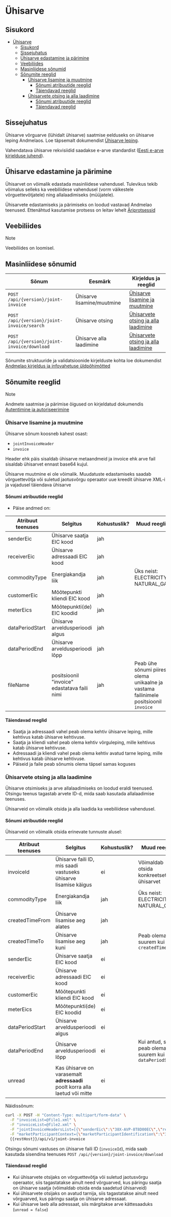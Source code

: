 # Ühisarve

## Sisukord

- [Ühisarve](#ühisarve)
  - [Sisukord](#sisukord)
  - [Sissejuhatus](#sissejuhatus)
  - [Ühisarve edastamine ja pärimine](#ühisarve-edastamine-ja-pärimine)
  - [Veebiliides](#veebiliides)
  - [Masinliidese sõnumid](#masinliidese-sõnumid)
  - [Sõnumite reeglid](#sõnumite-reeglid)
    - [Ühisarve lisamine ja muutmine](#ühisarve-lisamine-ja-muutmine)
      - [Sõnumi atribuutide reeglid](#sõnumi-atribuutide-reeglid)
      - [Täiendavad reeglid](#täiendavad-reeglid)
    - [Ühisarvete otsing ja alla laadimine](#ühisarvete-otsing-ja-alla-laadimine)
      - [Sõnumi atribuutide reeglid](#sõnumi-atribuutide-reeglid-1)
      - [Täiendavad reeglid](#täiendavad-reeglid-1)

## Sissejuhatus

Ühisarve võrguarve (lühidalt ühisarve) saatmise eelduseks on ühisarve leping Andmelaos. Loe täpsemalt dokumendist [Ühisarve leping](06.7-yhisarve-leping.md).

Vahendatava ühisarve rekvisiidid saadakse e-arve standardist ([Eesti e-arve kirjelduse juhend](https://media.voog.com/0000/0042/1620/files/Eesti_e-arve_kirjelduse_juhend_E_arve_saatmine%20ja%20presenteeerimine%20pangas_ver_1_0.pdf)).

## Ühisarve edastamine ja pärimine

Ühisarvet on võimalik edastada masinliidese vahendusel. Tulevikus tekib võimalus selleks ka veebiliidese vahendusel (vorm väikestele võrguettevõtjatele) ning allalaadimiseks (müüjatele).

Ühisarvete edastamiseks ja pärimiseks on loodud vastavad Andmelao teenused. Ettenähtud kasutamise protsess on leitav lehelt [Äriprotsessid](02-äriprotsessid.md#ühisarve-haldus)

## Veebiliides

> [!NOTE]
> Veebiliides on loomisel.

## Masinliidese sõnumid

| Sõnum                                        | Eesmärk                    | Kirjeldus ja reeglid                                                        |
|----------------------------------------------|----------------------------|-----------------------------------------------------------------------------|
| `POST /api/{version}/joint-invoice`          | Ühisarve lisamine/muutmine | [Ühisarve lisamine ja muutmine](#ühisarve-lisamine-ja-muutmine)             |
| `POST /api/{version}/joint-invoice/search`   | Ühisarve otsing            | [Ühisarvete otsing ja alla laadimine](#ühisarvete-otsing-ja-alla-laadimine) |
| `POST /api/{version}/joint-invoice/download` | Ühisarve alla laadimine    | [Ühisarvete otsing ja alla laadimine](#ühisarvete-otsing-ja-alla-laadimine) |

Sõnumite struktuuride ja validatsioonide kirjelduste kohta loe dokumendist [Andmelao kirjeldus ja infovahetuse üldpõhimõtted](01-avp-kirjeldus-ja-infovahetuse-yldpohimotted.md)

## Sõnumite reeglid

> [!NOTE]
> Andmete saatmise ja pärimise õigused on kirjeldatud dokumendis [Autentimine ja autoriseerimine](03-autentimine-ja-autoriseerimine.md)

### Ühisarve lisamine ja muutmine

Ühisarve sõnum koosneb kahest osast:

- `jointInvoiceHeader`
- `invoice`

Header ehk päis sisaldab ühisarve metaandmeid ja invoice ehk arve fail sisaldab ühisarvet ennast base64 kujul.

Ühisarve muutmine ei ole võimalik. Muudatuste edastamiseks saadab võrguettevõtja või suletud jaotusvõrgu operaator uue kreedit ühisarve XML-i ja vajadusel täiendava ühisarve

#### Sõnumi atribuutide reeglid

- Päise andmed on:

| Atribuut teenuses | Selgitus                                     | Kohustuslik? | Muud reeglid                                                                         |
|-------------------|----------------------------------------------|--------------|--------------------------------------------------------------------------------------|
| senderEic         | Ühisarve saatja EIC kood                     | jah          |                                                                                      |
| receiverEic       | Ühisarve adressaadi EIC kood                 | jah          |                                                                                      |
| commodityType     | Energiakandja liik                           | jah          | Üks neist: ELECTRICITY, NATURAL_GAS                                                  |
| customerEic       | Mõõtepunkti kliendi EIC kood                 | jah          |                                                                                      |
| meterEics         | Mõõtepunkti(de) EIC koodid                   | jah          |                                                                                      |
| dataPeriodStart   | Ühisarve arveldusperioodi algus              | jah          |                                                                                      |
| dataPeriodEnd     | Ühisarve arveldusperioodi lõpp               | jah          |                                                                                      |
| fileName          | positsioonil "invoice" edastatava faili nimi | jah          | Peab ühe sõnumi piires olema unikaalne ja vastama failinimele positsioonil `invoice` |

#### Täiendavad reeglid

- Saatja ja adressaadi vahel peab olema kehtiv ühisarve leping, mille kehtivus katab ühisarve kehtivuse.
- Saatja ja kliendi vahel peab olema kehtiv võrguleping, mille kehtivus katab ühisarve kehtivuse.
- Adressaadi ja kliendi vahel peab olema kehtiv avatud tarne leping, mille kehtivus katab ühisarve kehtivuse.
- Päiseid ja faile peab sõnumis olema täpsel samas koguses

### Ühisarvete otsing ja alla laadimine

Ühisarve otsimiseks ja arve allalaadimiseks on loodud eraldi teenused. Otsingu teenus tagastab arvete ID-d, mida saab kasutada allalaadimise teenuses.

Ühisarveid on võimalik otsida ja alla laadida ka veebiliidese vahendusel.

#### Sõnumi atribuutide reeglid

Ühisarveid on võimalik otsida erinevate tunnuste alusel:

| Atribuut teenuses | Selgitus                                                                    | Kohustuslik? | Muud reeglid                                            |
|-------------------|-----------------------------------------------------------------------------|--------------|---------------------------------------------------------|
| invoiceId         | Ühisarve faili ID, mis saadi vastuseks ühisarve lisamise käigus             | ei           | Võimaldab otsida konkreetset ühisarvet                  |
| commodityType     | Energiakandja liik                                                          | jah          | Üks neist: ELECTRICITY, NATURAL_GAS                     |
| createdTimeFrom   | Ühisarve lisamise aeg alates                                                | jah          |                                                         |
| createdTimeTo     | Ühisarve lisamise aeg kuni                                                  | jah          | Peab olema suurem kui `createdTimeFrom`                 |
| senderEic         | Ühisarve saatja EIC kood                                                    | ei           |                                                         |
| receiverEic       | Ühisarve adressaadi EIC kood                                                | ei           |                                                         |
| customerEic       | Mõõtepunkti kliendi EIC kood                                                | ei           |                                                         |
| meterEics         | Mõõtepunkti(de) EIC koodid                                                  | ei           |                                                         |
| dataPeriodStart   | Ühisarve arveldusperioodi algus                                             | ei           |                                                         |
| dataPeriodEnd     | Ühisarve arveldusperioodi lõpp                                              | ei           | Kui antud, siis peab olema suurem kui `dataPeriodStart` |
| unread            | Kas ühisarve on varasemalt **adressaadi** poolt korra alla laetud või mitte | ei           |                                                         |

Näidissõnum:

```bash
curl -X POST -H "Content-Type: multipart/form-data" \
  -F "invoiceList=@file1.xml" \
  -F "invoiceList=@file2.xml" \
  -F "jointInvoiceHeadersList=[{\"senderEic\":\"38X-AVP-8T8D00EC\",\"receiverEic\":\"38X-AVP-1G0G00E7\",\"customerEic\":\"38X-PP-03712673A\",\"commodityType\":\"ELECTRICITY\",\"meterEics\":[\"38Z-EE-CS-0041-X\",\"38Z-EE-CS-004Z-5\"],\"dataPeriodStart\":\"2023-10-03T22:00:00Z\",\"dataPeriodEnd\":\"2023-11-06T23:00:00Z\",\"fileName\":\"file1\"},{\"senderEic\":\"38X-AVP-8T8D00EC\",\"receiverEic\":\"38X-AVP-1G0G00E7\",\"customerEic\":\"38X-PP-03712673A\",\"commodityType\":\"ELECTRICITY\",\"meterEics\":[\"38Z-EE-CS-0041-X\",\"38Z-EE-CS-004Z-5\"],\"dataPeriodStart\":\"2023-10-03T22:00:00Z\",\"dataPeriodEnd\":\"2023-11-06T23:00:00Z\",\"fileName\":\"file2\"}]" \
  -F "marketParticipantContext={\"marketParticipantIdentification\":\"38X-AVP-UQLB00EB\",\"marketParticipantRole\":\"GRID_OPERATOR\",\"commodityType\":\"ELECTRICITY\"}" \
  {{restHost}}/api/v1/joint-invoice
```

Otsingu sõnumi vastuses on ühisarve faili ID (`invoiceId`), mida saab kasutada sisendina teenuses `POST /api/{version}/joint-invoice/download`

#### Täiendavad reeglid

- Kui ühisarvete otsijaks on võrguettevõtja või suletud jaotusvõrgu operaator, siis tagastatakse ainult need võrguarved, kus päringu saatja on ühisarve saatja (võimaldab otsida enda saadetud ühisarveid)
- Kui ühisarvete otsijaks on avatud tarnija, siis tagastatakse ainult need võrguarved, kus päringu saatja on ühisarve adressaat.
- Kui ühisarve laeb alla adressaat, siis märgitakse arve kättesaaduks (`unread = false`)
